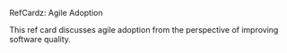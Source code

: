 RefCardz: Agile Adoption

This ref card discusses agile adoption from the perspective of improving software quality.